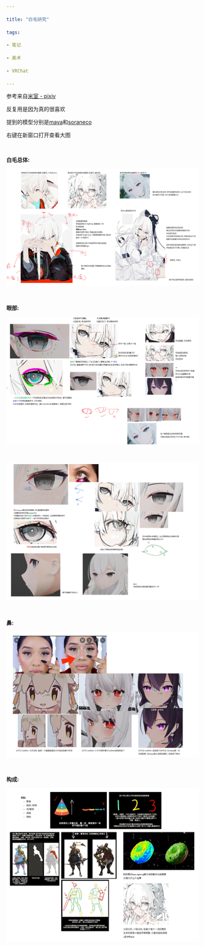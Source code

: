 ```yaml
---

title: "白毛研究"

tags:

- 笔记

- 美术

- VRChat

---
```




参考来自[米室 - pixiv](https://www.pixiv.net/users/10199606) 

反复用是因为真的很喜欢



提到的模型分别是[maya](https://booth.pm/en/items/3390957)和[soraneco](https://booth.pm/en/items/3046011)



右键在新窗口打开查看大图



<br>

**白毛总体:**

![ONENOTE_HofpXQowCp.png](assets/ONENOTE_HofpXQowCp.png)

<br>

**眼部:**

![ONENOTE_E6VeD5BSsG.png](assets/ONENOTE_E6VeD5BSsG.png)

<br>

![image20220314032755.png](assets/image20220314032755.png)

<br>

**鼻:**

![image20220313101314.png](assets/image20220313101314.png)

<br>

**构成:**

![ONENOTE_qO4Z1sjLmf.png](assets/ONENOTE_qO4Z1sjLmf.png)
